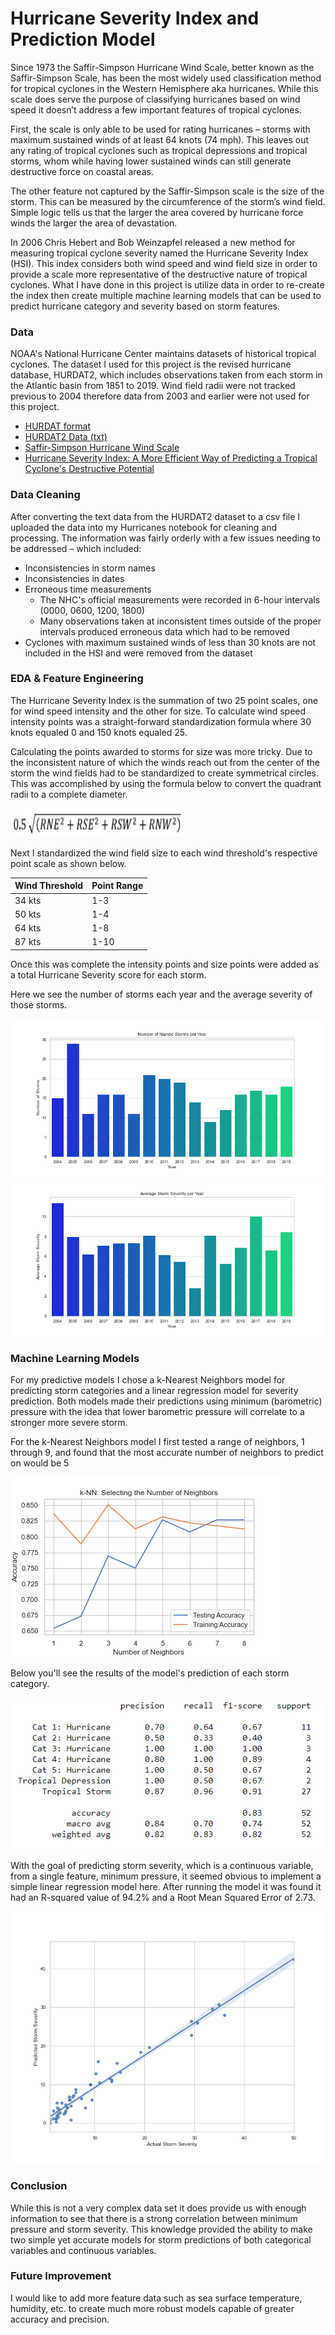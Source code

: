 # Hurricane Severity Index and Prediction Model

Since 1973 the Saffir-Simpson Hurricane Wind Scale, better known as the Saffir-Simpson Scale, has been the most widely used classification method for tropical cyclones in the Western Hemisphere aka hurricanes. While this scale does serve the purpose of classifying hurricanes based on wind speed it doesn’t address a few important features of tropical cyclones. 

First, the scale is only able to be used for rating hurricanes – storms with maximum sustained winds of at least 64 knots (74 mph). This leaves out any rating of tropical cyclones such as tropical depressions and tropical storms, whom while having lower sustained winds can still generate destructive force on coastal areas.

The other feature not captured by the Saffir-Simpson scale is the size of the storm. This can be measured by the circumference of the storm’s wind field. Simple logic tells us that the larger the area covered by hurricane force winds the larger the area of devastation. 

In 2006 Chris Hebert and Bob Weinzapfel released a new method for measuring tropical cyclone severity named the Hurricane Severity Index (HSI). This index considers both wind speed and wind field size in order to provide a scale more representative of the destructive nature of tropical cyclones. What I have done in this project is utilize data in order to re-create the index then create multiple machine learning models that can be used to predict hurricane category and severity based on storm features.

### Data

NOAA's National Hurricane Center maintains datasets of historical tropical cyclones. The dataset I used for this project is the revised hurricane database, HURDAT2, which includes observations taken from each storm in the Atlantic basin from 1851 to 2019. Wind field radii were not tracked previous to 2004 therefore data from 2003 and earlier were not used for this project. 

* [HURDAT format](https://www.nhc.noaa.gov/data/hurdat/hurdat2-format-nov2019.pdf)
* [HURDAT2 Data (txt)](https://www.nhc.noaa.gov/data/hurdat/hurdat2-1851-2019-052520.txt)
* [Saffir-Simpson Hurricane Wind Scale](https://www.nhc.noaa.gov/aboutsshws.php)
* [Hurricane Severity Index: A More Efficient Way of Predicting a Tropical Cyclone's Destructive Potential](https://ams.confex.com/ams/29Hurricanes/techprogram/paper_168529.htm)

### Data Cleaning

After converting the text data from the HURDAT2 dataset to a csv file I uploaded the data into my Hurricanes notebook for cleaning and processing. The information was fairly orderly with a few issues needing to be addressed – which included:

* Inconsistencies in storm names
* Inconsistencies in dates
* Erroneous time measurements
  * The NHC's official measurements were recorded in 6-hour intervals (0000, 0600, 1200, 1800)
  * Many observations taken at inconsistent times outside of the proper intervals produced erroneous data which had to be removed
* Cyclones with maximum sustained winds of less than 30 knots are not included in the HSI and were removed from the dataset

### EDA & Feature Engineering

The Hurricane Severity Index is the summation of two 25 point scales, one for wind speed intensity and the other for size. To calculate wind speed intensity points was a straight-forward standardization formula where 30 knots equaled 0 and 150 knots equaled 25.

Calculating the points awarded to storms for size was more tricky. Due to the inconsistent nature of which the winds reach out from the center of the storm the wind fields had to be standardized to create symmetrical circles. This was accomplished by using the formula below to convert the quadrant radii to a complete diameter.

![Wind Field Formula](https://github.com/jabsneve/hurricanes_capstone/blob/main/Images/wind_field_formula.png)

Next I standardized the wind field size to each wind threshold's respective point scale as shown below.

Wind Threshold | Point Range
---------- | -----------
34 kts | 1-3
50 kts | 1-4
64 kts | 1-8
87 kts | 1-10

Once this was complete the intensity points and size points were added as a total Hurricane Severity score for each storm.

Here we see the number of storms each year and the average severity of those storms.

![Named storms per year](https://github.com/jabsneve/hurricanes_capstone/blob/main/Images/storm_count.png)
![Average storm severity per year](https://github.com/jabsneve/hurricanes_capstone/blob/main/Images/avg_severity.png)

### Machine Learning Models

For my predictive models I chose a k-Nearest Neighbors model for predicting storm categories and a linear regression model for severity prediction. Both models made their predictions using minimum (barometric) pressure with the idea that lower barometric pressure will correlate to a stronger more severe storm.

For the k-Nearest Neighbors model I first tested a range of neighbors, 1 through 9, and found that the most accurate number of neighbors to predict on would be 5

![Selecting the number of neighbors](https://github.com/jabsneve/hurricanes_capstone/blob/main/Images/knn_accuracy.png)

Below you'll see the results of the model's prediction of each storm category.

![Classification report](https://github.com/jabsneve/hurricanes_capstone/blob/main/Images/classification_report.png)

With the goal of predicting storm severity, which is a continuous variable, from a single feature, minimum pressure, it seemed obvious to implement a simple linear regression model here. After running the model it was found it had an R-squared value of 94.2% and a Root Mean Squared Error of 2.73.

![Predicted vs actual severity](https://github.com/jabsneve/hurricanes_capstone/blob/main/Images/severity_regression.png)

### Conclusion

While this is not a very complex data set it does provide us with enough information to see that there is a strong correlation between minimum pressure and storm severity. This knowledge provided the ability to make two simple yet accurate models for storm predictions of both categorical variables and continuous variables.

### Future Improvement

I would like to add more feature data such as sea surface temperature, humidity, etc. to create much more robust models capable of greater accuracy and precision.
